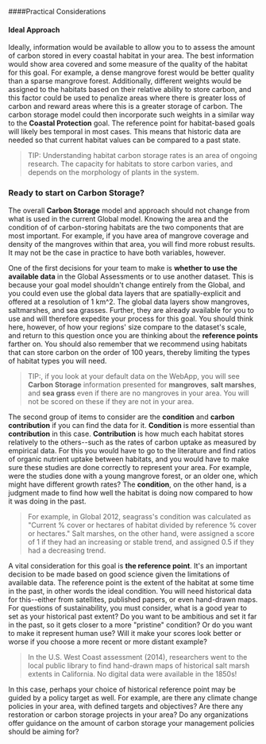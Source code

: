 ####Practical Considerations

#### Ideal Approach

Ideally,  information would be available to allow you to to assess the amount of carbon stored in every coastal habitat in your area. The best information would show area covered and some measure of the quality of the habitat for this goal. For example, a dense mangrove forest would be better quality than a sparse mangrove forest. Additionally, different weights would be assigned to the habitats based on their relative ability to store carbon, and this factor could be used to penalize areas where there is greater loss of carbon and reward areas where this is a greater storage of carbon. The carbon storage model could then incorporate such weights in a similar way to the **Coastal Protection** goal. The reference point for habitat-based goals will likely bes temporal in most cases. This means that historic data are needed so that current habitat values can be compared to a past state.

>TIP: Understanding habitat carbon storage rates is an area of ongoing research. The capacity for habitats to store carbon varies, and depends on the morphology of plants in the system.

### Ready to start on **Carbon Storage**?

The overall **Carbon Storage** model and approach should not change from what is used in the current Global model. Knowing the area and the condition of of carbon-storing habitats are the two components that are most important. For example, if you have area of mangrove coverage and density of the mangroves within that area, you will find more robust results. It may not be the case in practice to have both variables, however.

One of the first decisions for your team to make is **whether to use the available data** in the Global Assessments or to use another dataset. This is because your goal model shouldn't change entirely from the Global, and you could even use the global data layers that are spatially-explicit and offered at a resolution of 1 km^2. The global data layers show mangroves, saltmarshes, and sea grasses. Further, they are already available for you to use and will therefore expedite your process for this goal. You should think here, however, of how your regions' size compare to the dataset's scale, and return to this question once you are thinking about the **reference points** farther on. You should also remember that we recommend using habitats that can store carbon on the order of 100 years, thereby limiting the types of habitat types you will need.

> TIP:, if you look at your default data on the WebApp, you will see **Carbon Storage** information presented for **mangroves**, **salt marshes**, and **sea grass** even if there are no mangroves in your area. You will not be scored on these if they are not in your area.

The second group of items to consider are the **condition** and **carbon contribution** if you can find the data for it. **Condition** is more essential than **contribution** in this case. **Contribution** is how much each habitat stores relatively to the others--such as the rates of carbon uptake as measured by empirical data. For this you would have to go to the literature and find ratios of organic nutrient uptake between habitats, and you would have to make sure these studies are done correctly to represent your area. For example, were the studies done with a young mangrove forest, or an older one, which might have different growth rates? The **condition**, on the other hand, is a judgment made to find how well the habitat is doing now compared to how it was doing in the past.

> For example, in Global 2012, seagrass's condition was calculated as "Current % cover or hectares of habitat divided by reference % cover or hectares." Salt marshes, on the other hand, were assigned a score of 1 if they had an increasing or stable trend, and assigned 0.5 if they had a decreasing trend.

A vital consideration for this goal is **the reference point**. It's an important decision to be made based on good science given the limitations of available data. The reference point is the extent of the habitat at some time in the past, in other words the ideal condition. You will need historical data for this--either from satellites, published papers, or even hand-drawn maps. For questions of sustainability, you must consider, what is a good year to set as your historical past extent? Do you want to be ambitious and set it far in the past, so it gets closer to a more "pristine" condition? Or do you want to make it represent human use? Will it make your scores look better or worse if you choose a more recent or more distant example?

> In the U.S. West Coast assessment (2014), researchers went to the local public library to find hand-drawn maps of historical salt marsh extents in California. No digital data were available in the 1850s!

In this case, perhaps your choice of historical reference point may be guided by a policy target as well. For example, are there any climate change policies in your area, with defined targets and objectives? Are there any restoration or carbon storage projects in your area? Do any organizations offer guidance on the amount of carbon storage your management policies should be aiming for?
